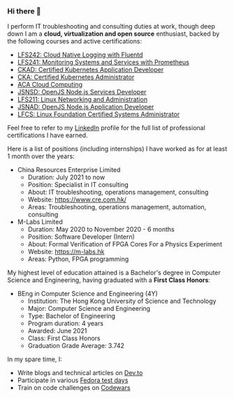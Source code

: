 ### Hi there 👋

I perform IT troubleshooting and consulting duties at work, though deep down I am a **cloud, virtualization and open source** enthusiast, backed by the following courses and active certifications:

- [LFS242: Cloud Native Logging with Fluentd](https://www.credly.com/badges/630f0d0d-112e-4908-a5c3-c349b470e624)
- [LFS241: Monitoring Systems and Services with Prometheus](https://www.credly.com/badges/43795c8f-3710-45e2-8ee0-8b3f76686eed)
- [CKAD: Certified Kubernetes Application Developer](https://www.credly.com/badges/79459ccf-e0ee-4d83-9bee-35722a5394cd)
- [CKA: Certified Kubernetes Administrator](https://www.credly.com/badges/eaaa3375-6beb-402a-a751-f29b8499cd30)
- [ACA Cloud Computing](https://xuecdn2.aliyunedu.net/img_48b78ec5c60e30e5547eb7a3b16d4523.png)
- [JSNSD: OpenJS Node.js Services Developer](https://www.credly.com/badges/8cb25f58-4d9b-4511-a535-4021ce7c9c2c)
- [LFS211: Linux Networking and Administration](https://www.credly.com/badges/7d544cbc-639f-4faf-b8c0-5ca18516133b)
- [JSNAD: OpenJS Node.js Application Developer](https://www.credly.com/badges/ae2d70bc-0d1f-43e4-b630-943548a3b5ac)
- [LFCS: Linux Foundation Certified Systems Administrator](https://www.credly.com/badges/c4937ae9-2fe5-41cf-a054-ad052f78361e)

Feel free to refer to my [LinkedIn](https://www.linkedin.com/in/donaldsebleung/) profile for the full list of professional certifications I have earned.

Here is a list of positions (including internships) I have worked as for at least 1 month over the years:

- China Resources Enterprise Limited
  - Duration: July 2021 to now
  - Position: Specialist in IT consulting
  - About: IT troubleshooting, operations management, consulting
  - Website: https://www.cre.com.hk/
  - Areas: Troubleshooting, operations management, automation, consulting
- M-Labs Limited
  - Duration: May 2020 to November 2020 - 6 months
  - Position: Software Developer (Intern)
  - About: Formal Verification of FPGA Cores For a Physics Experiment
  - Website: https://m-labs.hk
  - Areas: Python, FPGA programming

My highest level of education attained is a Bachelor's degree in Computer Science and Engineering, having graduated with a **First Class Honors**:

- BEng in Computer Science and Engineering (4Y)
  - Institution: The Hong Kong University of Science and Technology
  - Major: Computer Science and Engineering
  - Type: Bachelor of Engineering
  - Program duration: 4 years
  - Awarded: June 2021
  - Class: First Class Honors
  - Graduation Grade Average: 3.742

In my spare time, I:

- Write blogs and technical articles on [Dev.to](https://dev.to/donaldsebleung)
- Participate in various [Fedora test days](https://badges.fedoraproject.org/user/donaldsebleung)
- Train on code challenges on [Codewars](https://www.codewars.com/users/donaldsebleung)

<!--
**DonaldKellett/DonaldKellett** is a ✨ _special_ ✨ repository because its `README.md` (this file) appears on your GitHub profile.

Here are some ideas to get you started:

- 🔭 I’m currently working on ...
- 🌱 I’m currently learning ...
- 👯 I’m looking to collaborate on ...
- 🤔 I’m looking for help with ...
- 💬 Ask me about ...
- 📫 How to reach me: ...
- 😄 Pronouns: ...
- ⚡ Fun fact: ...
-->
